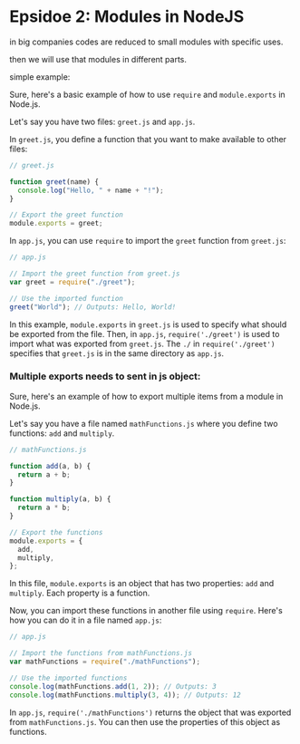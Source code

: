# Epsidoe 2: **Modules in NodeJS**

in big companies codes are reduced to small modules with specific uses.

then we will use that modules in different parts.

simple example:

Sure, here's a basic example of how to use `require` and `module.exports` in Node.js.

Let's say you have two files: `greet.js` and `app.js`.

In `greet.js`, you define a function that you want to make available to other files:

```jsx
// greet.js

function greet(name) {
  console.log("Hello, " + name + "!");
}

// Export the greet function
module.exports = greet;
```

In `app.js`, you can use `require` to import the `greet` function from `greet.js`:

```jsx
// app.js

// Import the greet function from greet.js
var greet = require("./greet");

// Use the imported function
greet("World"); // Outputs: Hello, World!
```

In this example, `module.exports` in `greet.js` is used to specify what should be exported from the file. Then, in `app.js`, `require('./greet')` is used to import what was exported from `greet.js`. The `./` in `require('./greet')` specifies that `greet.js` is in the same directory as `app.js`.

### Multiple exports needs to sent in js object:

Sure, here's an example of how to export multiple items from a module in Node.js.

Let's say you have a file named `mathFunctions.js` where you define two functions: `add` and `multiply`.

```jsx
// mathFunctions.js

function add(a, b) {
  return a + b;
}

function multiply(a, b) {
  return a * b;
}

// Export the functions
module.exports = {
  add,
  multiply,
};
```

In this file, `module.exports` is an object that has two properties: `add` and `multiply`. Each property is a function.

Now, you can import these functions in another file using `require`. Here's how you can do it in a file named `app.js`:

```jsx
// app.js

// Import the functions from mathFunctions.js
var mathFunctions = require("./mathFunctions");

// Use the imported functions
console.log(mathFunctions.add(1, 2)); // Outputs: 3
console.log(mathFunctions.multiply(3, 4)); // Outputs: 12
```

In `app.js`, `require('./mathFunctions')` returns the object that was exported from `mathFunctions.js`. You can then use the properties of this object as functions.
